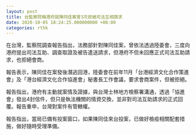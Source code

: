 ```yaml
---
layout: post
title: 台監察院稱港府就陳同佳案曾3次拒絕司法互相請求
date: 2020-10-05 18:24:25.000000000 +08:00
categories: rthk
---
```


在台灣，監察院調查報告指出，法務部針對陳同佳案，曾依法透過陸委會，三度向港府提出司法互助、調查取證及被告遣送請求，但港府不但未回應正式司法互助請求，也拒絕會商。

報告表示，陳同佳在案發後潛逃回港，陸委會在前年11月「台港經濟文化合作策進會」及「港台經濟文化合作協進會」秘書長工作會議，要求會商案件，但被拒絕。

報告指出，港府有主動就案情及證據，與台灣士林地方檢察署溝通，透過「協進會」發出4封信件，但只是執法機關的情資交換，並非對司法互助請求的正式回覆。報告重申，台灣對案件有管轄權。

報告指出，當局已備有投案窗口，如果陳同佳來台投案，已做好檢疫相關配套措施，做好隨時受理準備。
